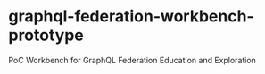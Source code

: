 # graphql-federation-workbench-prototype
PoC Workbench for GraphQL Federation Education and Exploration
